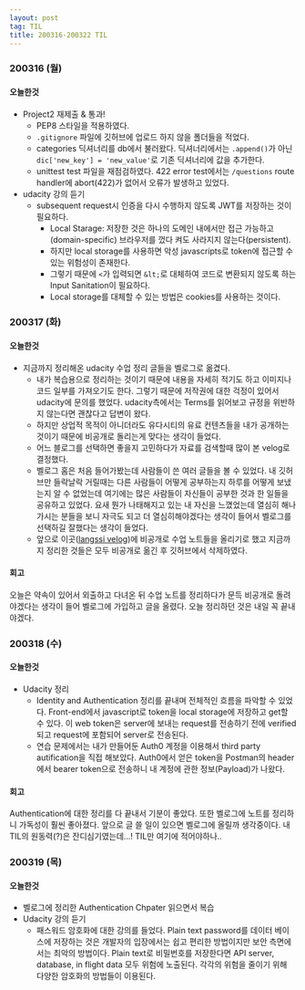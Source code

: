 ```yaml
---
layout: post
tag: TIL
title: 200316-200322 TIL
---
```

### 200316 (월)
#### 오늘한것
- Project2 재제출 & 통과!
  - PEP8 스타일을 적용하였다. 
  - `.gitignore` 파일에 깃허브에 업로드 하지 않을 폴더들을 적었다.
  - categories 딕셔너리를 db에서 불러왔다. 딕셔너리에서는 `.append()`가 아닌 `dic['new_key'] = 'new_value'`로 기존 딕셔너리에 값을 추가한다.
  - unittest test 파일을 재점검하였다. 422 error test에서는 `/questions` route handler에 abort(422)가 없어서 오류가 발생하고 있었다.
- udacity 강의 듣기
  - subsequent request시 인증을 다시 수행하지 않도록 JWT를 저장하는 것이 필요하다. 
    - Local Starage: 저장한 것은 하나의 도메인 내에서만 접근 가능하고(domain-specific) 브라우저를 껐다 켜도 사라지지 않는다(persistent).
    - 하지만 local storage를 사용하면 악성 javascripts로 token에 접근할 수 있는 위험성이 존재한다.
    - 그렇기 때문에 `<`가 입력되면 `&lt;`로 대체하여 코드로 변환되지 않도록 하는 Input Sanitation이 필요하다.
    - Local storage를 대체할 수 있는 방법은 cookies를 사용하는 것이다. 

### 200317 (화)
#### 오늘한것
- 지금까지 정리해온 udacity 수업 정리 글들을 벨로그로 옮겼다.
  - 내가 복습용으로 정리하는 것이기 때문에 내용을 자세히 적기도 하고 이미지나 코드 일부를 가져오기도 한다. 그렇기 때문에 저작권에 대한 걱정이 있어서 udacity에 문의를 했었다. udacity측에서는 Terms를 읽어보고 규정을 위반하지 않는다면 괜찮다고 답변이 왔다. 
  - 하지만 상업적 목적이 아니더라도 유다시티의 유료 컨텐츠들을 내가 공개하는 것이기 때문에 비공개로 돌리는게 맞다는 생각이 들었다.
  - 어느 블로그를 선택하면 좋을지 고민하다가 자료를 검색할때 많이 본 velog로 결정했다. 
  - 벨로그 홈은 처음 들어가봤는데 사람들이 쓴 여러 글들을 볼 수 있었다. 내 깃허브만 들락날락 거릴때는 다른 사람들이 어떻게 공부하는지 하루를 어떻게 보냈는지 알 수 없었는데 여기에는 많은 사람들이 자신들이 공부한 것과 한 일들을 공유하고 있었다. 요새 뭔가 나태해지고 있는 내 자신을 느꼈었는데 열심히 해나가시는 분들을 보니 자극도 되고 더 열심히해야겠다는 생각이 들어서 벨로그를 선택하길 잘했다는 생각이 들었다. 
  - 앞으로 이곳([langssi velog](https://velog.io/@langssi))에 비공개로 수업 노트들을 올리기로 했고 지금까지 정리한 것들은 모두 비공개로 옮긴 후 깃허브에서 삭제하였다.

#### 회고
오늘은 약속이 있어서 외출하고 다녀온 뒤 수업 노트를 정리하다가 문득 비공개로 돌려야겠다는 생각이 들어 벨로그에 가입하고 글을 올렸다. 오늘 정리하던 것은 내일 꼭 끝내야겠다.

### 200318 (수)
#### 오늘한것
- Udacity 정리
  - Identity and Authentication 정리를 끝내며 전체적인 흐름을 파악할 수 있었다. Front-end에서 javascript로 token을 local storage에 저장하고 get할 수 있다. 이 web token은 server에 보내는 request를 전송하기 전에 verified되고 request에 포함되어 server로 전송된다.
  - 연습 문제에서는 내가 만들어둔 Auth0 계정을 이용해서 third party autification을 직접 해보았다. Auth0에서 얻은 token을 Postman의 header에서 bearer token으로 전송하니 내 계정에 관한 정보(Payload)가 나왔다.

#### 회고
Authentication에 대한 정리를 다 끝내서 기분이 좋았다. 또한 벨로그에 노트를 정리하니 가독성이 훨씬 좋아졌다. 앞으로 글 쓸 일이 있으면 벨로그에 올릴까 생각중이다. 내 TIL의 원동력(?)은 잔디심기였는데...! TIL만 여기에 적어야하나..

### 200319 (목)
#### 오늘한것
- 벨로그에 정리한 Authentication Chpater 읽으면서 복습
- Udacity 강의 듣기
  - 패스워드 암호화에 대한 강의를 들었다. Plain text password를 데이터 베이스에 저장하는 것은 개발자의 입장에서는 쉽고 편리한 방법이지만 보안 측면에서는 최악의 방법이다. Plain text로 비밀번호를 저장한다면 API server, database, in flight data 모두 위험에 노출된다. 각각의 위험을 줄이기 위해 다양한 암호화의 방법들이 이용된다.
